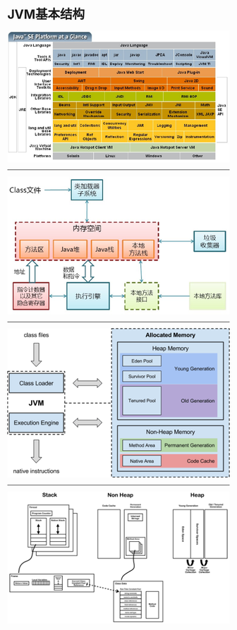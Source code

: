 # JVM基本结构

![](../images/Java平台.jpg)

---

![](../images/JVM结构图.jpg)

---

![](../images/JVM结构图2.png)


---

![](../images/JVM内存结构图1.png)
